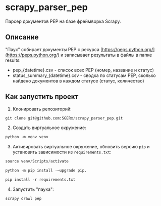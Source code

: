 # scrapy_parser_pep

Парсер документов PEP на базе фреймворка Scrapy.

## Описание

"Паук" собирает документы PEP с ресурса [https://peps.python.org/](https://peps.python.org/) и записывает результаты в файлы в папке results:

* pep_{datetime}.csv - список всех PEP (номер, название и статус)
* status_summary_{datetime}.csv - сводка по статусам PEP, сколько найдено документов в каждом статусе (статус, количество)


## Как запустить проект

1. Клонировать репозиторий:

```python
git clone git@github.com:SGERx/scrapy_parser_pep.git
```

2. Создать виртуальное окружение:

```python
python -m venv venv
```

3. Активировать виртуальное окружение, обновить версию ```pip``` и установить зависимости из ```requirements.txt```:

```python
source venv/Scripts/activate
```

```python
python -m pip install -–upgrade pip.
```

```python
pip install -r requirements.txt
```

4. Запустить "паука":

```python
scrapy crawl pep
```